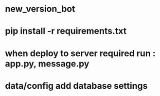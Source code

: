 # new_version_bot
# pip install -r requirements.txt
# when deploy to server required run : app.py, message.py
# data/config add database settings
